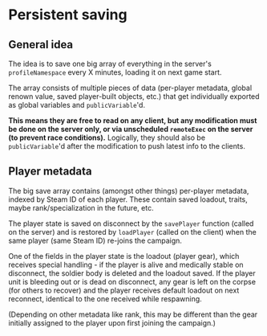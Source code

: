 # Persistent saving

## General idea

The idea is to save one big array of everything in the server's
`profileNamespace` every X minutes, loading it on next game start.

The array consists of multiple pieces of data (per-player metadata,
global renown value, saved player-built objects, etc.) that get
individually exported as global variables and `publicVariable`'d.

**This means they are free to read on any client, but any modification
must be done on the server only, or via unscheduled `remoteExec` on
the server (to prevent race conditions).** Logically, they should also
be `publicVariable`'d after the modification to push latest info to
the clients.

## Player metadata

The big save array contains (amongst other things) per-player metadata,
indexed by Steam ID of each player. These contain saved loadout, traits,
maybe rank/specialization in the future, etc.

The player state is saved on disconnect by the `savePlayer` function
(called on the server) and is restored by `loadPlayer` (called on the
client) when the same player (same Steam ID) re-joins the campaign.

One of the fields in the player state is the loadout (player gear), which
receives special handling - if the player is alive and medically stable
on disconnect, the soldier body is deleted and the loadout saved.
If the player unit is bleeding out or is dead on disconnect, any gear
is left on the corpse (for others to recover) and the player receives
default loadout on next reconnect, identical to the one received while
respawning.

(Depending on other metadata like rank, this may be different than the
gear initially assigned to the player upon first joining the campaign.)
